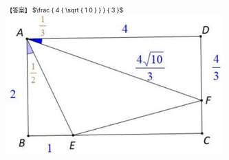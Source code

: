 【答案】 $\frac { 4 { \sqrt { 1 0 } } } { 3 }$
![](<../../qs_image_DB/专题1-3_“12345”模型·选填压轴必备大招（共3种类型）（解析版）__/a14693f27baeea78219ab81a19fd058e386f043fae50ff31a4e6927c11f6b1e2.jpg>)
